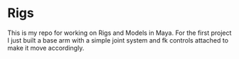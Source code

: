 # Rigs
This is my repo for working on Rigs and Models in Maya.
For the first project I just built a base arm with a simple joint system and fk controls attached to make it move accordingly.

